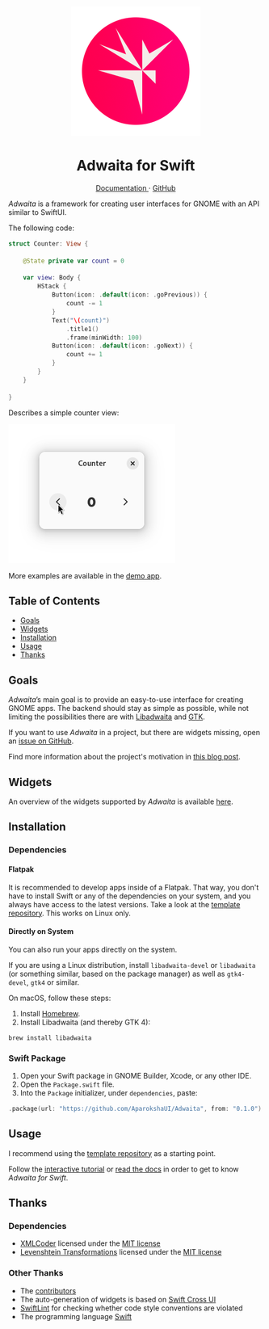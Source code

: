 <p align="center">
  <img width="256" alt="Adwaita Icon" src="Icons/AdwaitaIcon.png">
  <h1 align="center">Adwaita for Swift</h1>
</p>

<p align="center">
  <a href="https://aparokshaui.github.io/adwaita-swift/">
  Documentation
  </a>
  ·
  <a href="https://github.com/AparokshaUI/Adwaita">
  GitHub
  </a>
</p>

_Adwaita_ is a framework for creating user interfaces for GNOME with an API similar to SwiftUI.

The following code:

```swift
struct Counter: View {

    @State private var count = 0

    var view: Body {
        HStack {
            Button(icon: .default(icon: .goPrevious)) {
                count -= 1
            }
            Text("\(count)")
                .title1()
                .frame(minWidth: 100)
            Button(icon: .default(icon: .goNext)) {
                count += 1
            }
        }
    }

}
```

Describes a simple counter view:

![Counter Example][image-1]

More examples are available in the [demo app][1].

## Table of Contents

- [Goals][2]
- [Widgets][3]
- [Installation][4]
- [Usage][5]
- [Thanks][6]

## Goals

_Adwaita_’s main goal is to provide an easy-to-use interface for creating GNOME apps. The backend should stay as simple as possible, while not limiting the possibilities there are with [Libadwaita][7] and [GTK][8].

If you want to use _Adwaita_ in a project, but there are widgets missing, open an [issue on GitHub][9].

Find more information about the project's motivation in [this blog post](https://www.swift.org/blog/adwaita-swift/).

## Widgets

An overview of the widgets supported by _Adwaita_ is available [here](user-manual/Information/Widgets.md).

## Installation
### Dependencies
#### Flatpak

It is recommended to develop apps inside of a Flatpak.
That way, you don't have to install Swift or any of the dependencies on your system, and you always have access to the latest versions.
Take a look at the [template repository](https://github.com/AparokshaUI/AdwaitaTemplate).
This works on Linux only.

#### Directly on System

You can also run your apps directly on the system.

If you are using a Linux distribution, install `libadwaita-devel` or `libadwaita` (or something similar, based on the package manager) as well as `gtk4-devel`, `gtk4` or similar.

On macOS, follow these steps:
1. Install [Homebrew][11].
2. Install Libadwaita (and thereby GTK 4):
```
brew install libadwaita
```

### Swift Package
1. Open your Swift package in GNOME Builder, Xcode, or any other IDE.
2. Open the `Package.swift` file.
3. Into the `Package` initializer, under `dependencies`, paste:
```swift
.package(url: "https://github.com/AparokshaUI/Adwaita", from: "0.1.0")   
```

## Usage

I recommend using the [template repository](https://github.com/AparokshaUI/AdwaitaTemplate) as a starting point.

Follow the [interactive tutorial](https://aparokshaui.github.io/adwaita-swift/tutorials/table-of-contents) or [read the docs](https://aparokshaui.github.io/adwaita-swift/documentation/adwaita) in order to get to know _Adwaita for Swift_.

## Thanks

### Dependencies
- [XMLCoder][18] licensed under the [MIT license][19]
- [Levenshtein Transformations](https://github.com/david-swift/LevenshteinTransformations) licensed under the [MIT license](https://github.com/david-swift/LevenshteinTransformations/blob/main/LICENSE.md)

### Other Thanks
- The [contributors][20]
- The auto-generation of widgets is based on [Swift Cross UI](https://github.com/stackotter/swift-cross-ui)
- [SwiftLint][21] for checking whether code style conventions are violated
- The programming language [Swift][22]

[1]:    Tests/
[2]:	#goals
[3]:	#widgets
[4]:	#installation
[5]:	#usage
[6]:	#thanks
[7]:	https://gnome.pages.gitlab.gnome.org/libadwaita/doc/1-latest/index.html
[8]:	https://docs.gtk.org/gtk4/
[9]:	https://github.com/AparokshaUI/Adwaita/issues
[10]:	https://github.com/AparokshaUI/Libadwaita
[11]:	https://brew.sh
[12]:	user-manual/GettingStarted.md
[13]:	user-manual/Basics/HelloWorld.md
[14]:   user-manual/Basics/CreatingViews.md
[15]:   user-manual/Basics/Windows.md
[16]:   user-manual/Basics/KeyboardShortcuts.md
[17]:   user-manual/Advanced/CreatingWidgets.md
[18]:	https://github.com/CoreOffice/XMLCoder
[19]:	https://github.com/CoreOffice/XMLCoder/blob/main/LICENSE
[20]:	Contributors.md
[21]:	https://github.com/realm/SwiftLint
[22]:	https://github.com/apple/swift
[23]:	https://github.com/SourceDocs/SourceDocs

[image-1]: Icons/Counter.png
[image-2]: Icons/Demo.png
